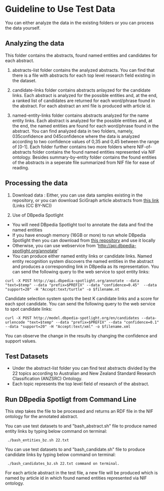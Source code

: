 #  Guideline to Use Test Data

You can either analyze the data in the existing folders or you can process the data yourself. 

## Analyzing the data

This folder contains the abstracts, found named entities and candidates for each abstract. 

1. abstracts-list folder contains the analyzed abstracts. You can find that there is a file with abstracts for each top level research field existing in the dataset.

2. candidate-links folder contains abstracts anlayzed for the candidate links. Each abstract is analyzed for the possible entities and, at the end, a ranked list of candidates are returned for each word/phrase found in the abstract. For each abstract an xml file is produced with article id.

3. named-entity-links folder contains abstracts analyzed for the name entity links. Each abstract is analyzed for the possible entities and, at the end, the named entities are found for each word/phrase found in the abstract. You can find analyzed data in two folders, namely, 035confidence and 045confidence where the data is analyzed according to two confidence values of 0,35 and 0,45 between the range of [0-1]. Each folder further contains two more folders where NIF-of-abstracts folder contains the found named entities represented via NIF ontology. Besides summary-by-entity folder contains the found entities of the abstracts in a seperate file summarized from NIF file for ease of reading. 


## Processing the data

1. Download data : Either, you can use data samples existing in the repository, or you can download SciGraph article abstracts from [this link](http://scigraph.springernature.com/explorer/downloads/) (Links (CC BY-NC))

2. Use of DBpedia Spotlight 

* You will need DBpedia Spotlight tool to annotate the data and find the named entities
* If you have enough memory (16GB or more) to run whole DBpedia Spotlight then you can download from [this repository](https://github.com/dbpedia-spotlight/dbpedia-spotlight-model) and use it locally
* Otherwise, you can use webservice from 'http://api.dbpedia-spotlight.org/annotate'
* You can produce either named entity links or candidate links. Named entity recognition system discovers the named entities in the abstract and produces a corresponding link in DBpedia as its representation. You can send the following query to the web service to spot entity links:

```
curl -X POST http://api.dbpedia-spotlight.org/annotate --data "text=$temp" --data "prefix=$PREFIX" --data "confidence=0.45"  --data "support=20" -H "Accept:text/turtle" -o $filename.nt 
```

Candidate selection system spots the best K candidate links and a score for each spot candidate. You can send the following query to the web service to spot candidate links:

```
curl -X POST http://model.dbpedia-spotlight.org/en/candidates --data-urlencode "text=$temp" --data "prefix=$PREFIX" --data "confidence=0.1"  --data "support=20" -H "Accept:text/xml" -o $filename.xml
```
You can observe the change in the results by changing the confidence and support values.

## Test Datasets

* Under the abstract-list folder you can find test abstracts divided by the 22 topics according to Australian and New Zealand Standard Research Classification (ANZSRC) Ontology. 
* Each topic represents the top level field of research of the abstract. 

## Run DBpedia Spotligt from Command Line

This step takes the file to be processed and returns an RDF file in the NIF ontology for the annotated abstract. 

You can use test datasets to and "bash_abstract.sh" file to produce named entity links by typing below command on terminal:

```
 ./bash_entities_bz.sh 22.txt 
```

You can use test datasets to and "bash_candidate.sh" file to produce candidate links by typing below command on terminal:
  
```
 ./bash_candidates_bz.sh 22.txt command on terminal. 
```

For each article abstract in the test file, a new file will be produced which is named by article id in which found named entities represented via NIF ontology.




